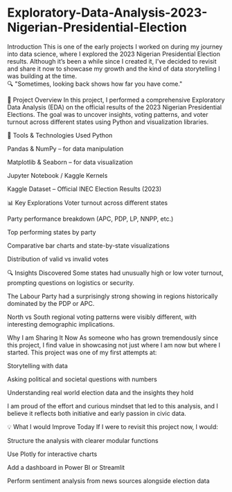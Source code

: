 # Exploratory-Data-Analysis-2023-Nigerian-Presidential-Election

Introduction This is one of the early projects I worked on during my journey into data science, where I explored the 2023 Nigerian Presidential Election results. Although it’s been a while since I created it, I’ve decided to revisit and share it now to showcase my growth and the kind of data storytelling I was building at the time.  
🔍 "Sometimes, looking back shows how far you have come."

📌 Project Overview
In this project, I performed a comprehensive Exploratory Data Analysis (EDA) on the official results of the 2023 Nigerian Presidential Elections. The goal was to uncover insights, voting patterns, and voter turnout across different states using Python and visualization libraries.

🔧 Tools & Technologies Used
Python

Pandas & NumPy – for data manipulation

Matplotlib & Seaborn – for data visualization

Jupyter Notebook / Kaggle Kernels

Kaggle Dataset – Official INEC Election Results (2023)

📊 Key Explorations
Voter turnout across different states

Party performance breakdown (APC, PDP, LP, NNPP, etc.)

Top performing states by party

Comparative bar charts and state-by-state visualizations

Distribution of valid vs invalid votes

🔍 Insights Discovered
Some states had unusually high or low voter turnout, prompting questions on logistics or security.

The Labour Party had a surprisingly strong showing in regions historically dominated by the PDP or APC.

North vs South regional voting patterns were visibly different, with interesting demographic implications.

Why I am Sharing It Now
As someone who has grown tremendously since this project, I find value in showcasing not just where I am now but where I started. This project was one of my first attempts at:

Storytelling with data

Asking political and societal questions with numbers

Understanding real world election data and the insights they hold

I am proud of the effort and curious mindset that led to this analysis, and I believe it reflects both initiative and early passion in civic data.

💡 What I would Improve Today
If I were to revisit this project now, I would:

Structure the analysis with clearer modular functions

Use Plotly for interactive charts

Add a dashboard in Power BI or Streamlit

Perform sentiment analysis from news sources alongside election data

